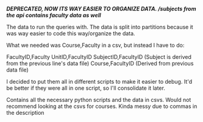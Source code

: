***DEPRECATED, NOW ITS WAY EASIER TO ORGANIZE DATA. /subjects from the api contains faculty data as well***

The data to run the queries with. The data is split into partitions because it was way easier to code this way/organize the data.

What we needed was Course,Faculty in a csv, but instead I have to do:

FacultyID,Faculty
UnitID,FacultyID
SubjectID,FacultyID (Subject is derived from the previous line's data file)
Course,FacultyID (Derived from previous data file)

I decided to put them all in different scripts to make it easier to debug. It'd be better if they were all in one script, so I'll consolidate it later.

Contains all the necessary python scripts and the data in csvs. Would not recommend looking at the csvs for courses. Kinda messy due to commas in the description
